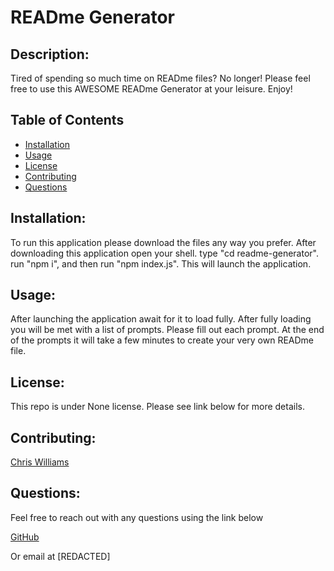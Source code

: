 # READme Generator

## Description:
<p> Tired of spending so much time on READme files?  No longer!  Please feel free to use this AWESOME READme Generator at your leisure.  Enjoy!

## Table of Contents
- [Installation](#installation)
- [Usage](#usage)
- [License](#license)
- [Contributing](#contributing)
- [Questions](#questions)

## Installation:
<p> To run this application please download the files any way you prefer.  After downloading this application open your shell.  type "cd readme-generator".  run "npm i", and then run "npm index.js".  This will launch the application.

## Usage:
<p> After launching the application await for it to load fully.  After fully loading you will be met with a list of prompts.  Please fill out each prompt.  At the end of the prompts it will take a few minutes to create your very own READme file.  

## License:

<p> This repo is under None license.  Please see link below for more details. 

## Contributing:
[Chris Williams](https://github.com/xChrisxWilliamsx/readme-generator)

## Questions:
<p> Feel free to reach out with any questions using the link below
<br>

[GitHub](https://github.com/xChrisxWilliamsx)
<p> Or email at [REDACTED]